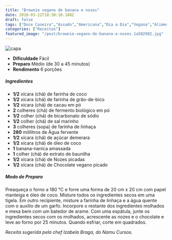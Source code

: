 ```yaml
---
title: "Brownie vegano de banana e nozes"
date: 2018-03-22T18:30:10.188Z
draft: false
tags: ["Doce Caseiro","Assado","Americana","Dia a Dia","Vegana","Alimentação vegana","Doces","receita","receita sem lactose","Receitas com chocolate","Veganismo"]
categories: ["Receitas"]
featured_image: "/post/brownie-vegano-de-banana-e-nozes.1a502982.jpg"
---
```


![capa](/post/brownie-vegano-de-banana-e-nozes.1a502982.jpg)

*   **Dificuldade** Fácil
*   **Preparo** Médio (de 30 a 45 minutos)
*   **Rendimento** 6 porções

##### Ingredientes

*   **1/2** xícara (chá) de farinha de coco
*   **1/2** xícara (chá) de farinha de grão-de-bico
*   **1/2** xícara (chá) de cacau em pó
*   **2** colheres (chá) de fermento biológico em pó
*   **1/2** colher (chá) de bicarbonato de sódio
*   **1/2** colher (chá) de sal marinho
*   **3** colheres (sopa) de farinha de linhaça
*   **280** mililitros de Água fervente
*   **1/2** xícara (chá) de açúcar demerara
*   **1/2** xícara (chá) de óleo de coco
*   **1** banana-nanica amassada
*   **1** colher (chá) de extrato de baunilha
*   **1/2** xícara (chá) de Nozes picadas
*   **1/2** xícara (chá) de Chocolate vegano picado

##### Modo de Preparo

Preaqueça o forno a 180 °C e forre uma forma de 20 cm x 20 cm com papel manteiga e óleo de coco. Misture todos os ingredientes secos em uma tigela. Em outro recipiente, misture a farinha de linhaça e a água quente com o auxílio de um garfo. Incorpore o restante dos ingredientes molhados e mexa bem com um batedor de arame. Com uma espátula, junte os ingredientes secos com os molhados, acrescente as nozes e o chocolate e leve ao forno por 25 minutos. Quando esfriar, corte em quadrados.

_Receita sugerida pela chef Izabela Braga, do Namu Cursos._

